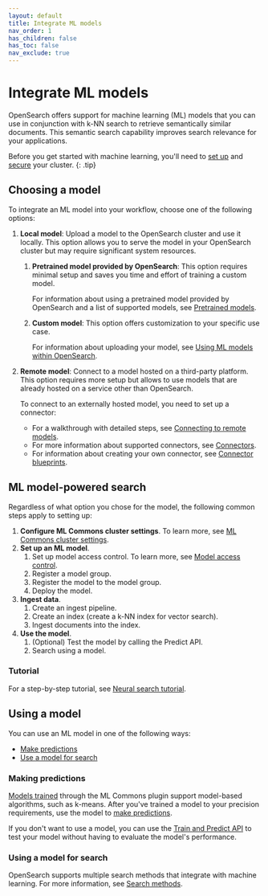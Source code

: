 ```yaml
---
layout: default
title: Integrate ML models
nav_order: 1
has_children: false
has_toc: false
nav_exclude: true
---
```


# Integrate ML models

OpenSearch offers support for machine learning (ML) models that you can use in conjunction with k-NN search to retrieve semantically similar documents. This semantic search capability improves search relevance for your applications.

Before you get started with machine learning, you'll need to [set up]({{site.url}}{{site.baseurl}}/quickstart/) and [secure]({{site.url}}{{site.baseurl}}/security/index/) your cluster. 
{: .tip}

## Choosing a model

To integrate an ML model into your workflow, choose one of the following options:

1. **Local model**: Upload a model to the OpenSearch cluster and use it locally. This option allows you to serve the model in your OpenSearch cluster but may require significant system resources.

    1. **Pretrained model provided by OpenSearch**: This option requires minimal setup and saves you time and effort of training a custom model.

        For information about using a pretrained model provided by OpenSearch and a list of supported models, see [Pretrained models]({{site.url}}{{site.baseurl}}/ml-commons-plugin/pretrained-models/). 

    1. **Custom model**: This option offers customization to your specific use case.

        For information about uploading your model, see [Using ML models within OpenSearch]({{site.url}}{{site.baseurl}}/ml-commons-plugin/ml-framework/).

1. **Remote model**: Connect to a model hosted on a third-party platform. This option requires more setup but allows to use models that are already hosted on a service other than OpenSearch.     
    
    To connect to an externally hosted model, you need to set up a connector:  

    - For a walkthrough with detailed steps, see [Connecting to remote models]({{site.url}}{{site.baseurl}}/ml-commons-plugin/extensibility/index/).
    - For more information about supported connectors, see [Connectors]({{site.url}}{{site.baseurl}}/ml-commons-plugin/extensibility/connectors/).
    - For information about creating your own connector, see [Connector blueprints]({{site.url}}{{site.baseurl}}/ml-commons-plugin/extensibility/blueprints/).


## ML model-powered search

Regardless of what option you chose for the model, the following common steps apply to setting up:

1. **Configure ML Commons cluster settings**. To learn more, see [ML Commons cluster settings]({{site.url}}{{site.baseurl}}/ml-commons-plugin/cluster-settings/). 
1. **Set up an ML model**.
    1. Set up model access control. To learn more, see [Model access control]({{site.url}}{{site.baseurl}}/ml-commons-plugin/model-access-control/).    
      1. Register a model group.
      1. Register the model to the model group.
    1. Deploy the model.
1. **Ingest data**.
    1. Create an ingest pipeline.
    1. Create an index (create a k-NN index for vector search).
    1. Ingest documents into the index.
1. **Use the model**.
    1. (Optional) Test the model by calling the Predict API.
    1. Search using a model.

### Tutorial

For a step-by-step tutorial, see [Neural search tutorial]({{site.url}}{{site.baseurl}}/search-plugins/neural-search-tutorial/).

## Using a model

You can use an ML model in one of the following ways:

- [Make predictions](#making-predictions)
- [Use a model for search](#using-a-model-for-search)

### Making predictions

[Models trained]({{site.url}}{{site.baseurl}}//ml-commons-plugin/api/train-predict/train/) through the ML Commons plugin support model-based algorithms, such as k-means. After you've trained a model to your precision requirements, use the model to [make predictions]({{site.url}}{{site.baseurl}}/ml-commons-plugin/api/train-predict/predict/). 

If you don't want to use a model, you can use the [Train and Predict API]({{site.url}}{{site.baseurl}}/ml-commons-plugin/api/train-predict/train-and-predict/) to test your model without having to evaluate the model's performance.

### Using a model for search

OpenSearch supports multiple search methods that integrate with machine learning. For more information, see [Search methods]({{site.url}}{{site.baseurl}}/search-plugins/index/#search-methods).